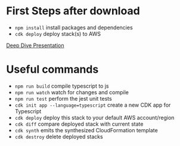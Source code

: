 # First Steps after download
 * `npm install`   install packages and dependencies
 * `cdk deploy`    deploy stack(s) to AWS   

[Deep Dive Presentation](JV_CDK_DeepDive.pdf)

# Useful commands

 * `npm run build`   compile typescript to js
 * `npm run watch`   watch for changes and compile
 * `npm run test`    perform the jest unit tests
 * `cdk init app --language=typescript`      create a new CDK app for Typescript
 * `cdk deploy`      deploy this stack to your default AWS account/region
 * `cdk diff`        compare deployed stack with current state
 * `cdk synth`       emits the synthesized CloudFormation template
 * `cdk destroy`     delete deployed stacks
